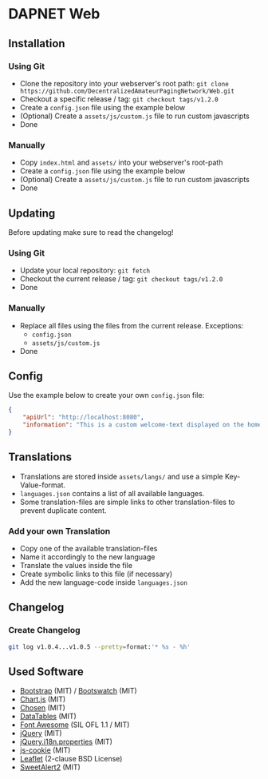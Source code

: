 # DAPNET Web

## Installation

### Using Git
* Clone the repository into your webserver's root path: `git clone https://github.com/DecentralizedAmateurPagingNetwork/Web.git`
* Checkout a specific release / tag: `git checkout tags/v1.2.0`
* Create a `config.json` file using the example below
* (Optional) Create a `assets/js/custom.js` file to run custom javascripts
* Done

### Manually
* Copy `index.html` and `assets/` into your webserver's root-path
* Create a `config.json` file using the example below
* (Optional) Create a `assets/js/custom.js` file to run custom javascripts
* Done

## Updating
Before updating make sure to read the changelog!

### Using Git
* Update your local repository: `git fetch`
* Checkout the current release / tag: `git checkout tags/v1.2.0`
* Done

### Manually
* Replace all files using the files from the current release. Exceptions:
	* `config.json`
	* `assets/js/custom.js`
* Done

## Config
Use the example below to create your own `config.json` file:
```json
{
	"apiUrl": "http://localhost:8080",
	"information": "This is a custom welcome-text displayed on the homepage.<br/>You may use HTML-syntax."
}
```

## Translations
* Translations are stored inside `assets/langs/` and use a simple Key-Value-format.  
* `languages.json` contains a list of all available languages.
* Some translation-files are simple links to other translation-files to prevent duplicate content.

### Add your own Translation
* Copy one of the available translation-files
* Name it accordingly to the new language
* Translate the values inside the file
* Create symbolic links to this file (if necessary)
* Add the new language-code inside `languages.json`

## Changelog

### Create Changelog
```bash
git log v1.0.4...v1.0.5 --pretty=format:'* %s - %h'
```

## Used Software
* [Bootstrap](https://getbootstrap.com) (MIT) / [Bootswatch](https://bootswatch.com) (MIT)
* [Chart.js](https://github.com/chartjs/Chart.js) (MIT)
* [Chosen](https://github.com/harvesthq/chosen) (MIT)
* [DataTables](https://github.com/DataTables/DataTables) (MIT)
* [Font Awesome](https://fortawesome.github.io/Font-Awesome) (SIL OFL 1.1 / MIT)
* [jQuery](https://jquery.com) (MIT)
* [jQuery.i18n.properties](https://github.com/jquery-i18n-properties/jquery-i18n-properties) (MIT)
* [js-cookie](https://github.com/js-cookie/js-cookie) (MIT)
* [Leaflet](http://leafletjs.com) (2-clause BSD License)
* [SweetAlert2](https://github.com/limonte/sweetalert2) (MIT)
